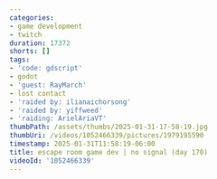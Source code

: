 ```yaml
---
categories:
- game development
- twitch
duration: 17372
shorts: []
tags:
- 'code: gdscript'
- godot
- 'guest: RayMarch'
- lost contact
- 'raided by: ilianaichorsong'
- 'raided by: yiffweed'
- 'raiding: ArielAriaVT'
thumbPath: /assets/thumbs/2025-01-31-17-58-19.jpg
thumbUri: /videos/1052466339/pictures/1979195590
timestamp: 2025-01-31T11:58:19-06:00
title: escape room game dev | no signal (day 170)
videoId: '1052466339'
---
```

